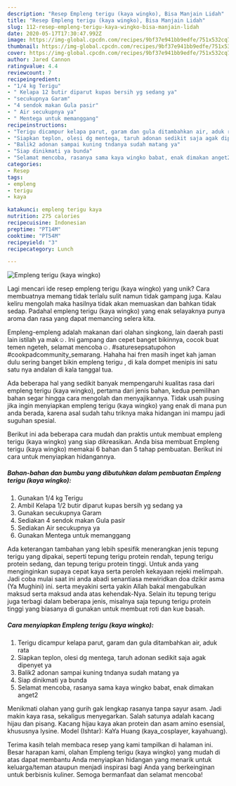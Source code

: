 ```yaml
---
description: "Resep Empleng terigu (kaya wingko), Bisa Manjain Lidah"
title: "Resep Empleng terigu (kaya wingko), Bisa Manjain Lidah"
slug: 112-resep-empleng-terigu-kaya-wingko-bisa-manjain-lidah
date: 2020-05-17T17:30:47.992Z
image: https://img-global.cpcdn.com/recipes/9bf37e941bb9edfe/751x532cq70/empleng-terigu-kaya-wingko-foto-resep-utama.jpg
thumbnail: https://img-global.cpcdn.com/recipes/9bf37e941bb9edfe/751x532cq70/empleng-terigu-kaya-wingko-foto-resep-utama.jpg
cover: https://img-global.cpcdn.com/recipes/9bf37e941bb9edfe/751x532cq70/empleng-terigu-kaya-wingko-foto-resep-utama.jpg
author: Jared Cannon
ratingvalue: 4.4
reviewcount: 7
recipeingredient:
- "1/4 kg Terigu"
- " Kelapa 12 butir diparut kupas bersih yg sedang ya"
- "secukupnya Garam"
- "4 sendok makan Gula pasir"
- " Air secukupnya ya"
- " Mentega untuk memanggang"
recipeinstructions:
- "Terigu dicampur kelapa parut, garam dan gula ditambahkan air, aduk rata"
- "Siapkan teplon, olesi dg mentega, taruh adonan sedikit saja agak dipenyet ya"
- "Balik2 adonan sampai kuning tndanya sudah matang ya"
- "Siap dinikmati ya bunda"
- "Selamat mencoba, rasanya sama kaya wingko babat, enak dimakan anget2"
categories:
- Resep
tags:
- empleng
- terigu
- kaya

katakunci: empleng terigu kaya 
nutrition: 275 calories
recipecuisine: Indonesian
preptime: "PT14M"
cooktime: "PT54M"
recipeyield: "3"
recipecategory: Lunch

---
```



![Empleng terigu (kaya wingko)](https://img-global.cpcdn.com/recipes/9bf37e941bb9edfe/751x532cq70/empleng-terigu-kaya-wingko-foto-resep-utama.jpg)

Lagi mencari ide resep empleng terigu (kaya wingko) yang unik? Cara membuatnya memang tidak terlalu sulit namun tidak gampang juga. Kalau keliru mengolah maka hasilnya tidak akan memuaskan dan bahkan tidak sedap. Padahal empleng terigu (kaya wingko) yang enak selayaknya punya aroma dan rasa yang dapat memancing selera kita.

Empleng-empleng adalah makanan dari olahan singkong, lain daerah pasti lain istilah ya mak☺. Ini gampang dan cepet banget bikinnya, cocok buat temen ngeteh, selamat mencoba☺. #saturesepsatupohon #cookpadcommunity_semarang. Hahaha hai fren masih inget kah jaman dulu sering banget bikin empleng terigu , di kala dompet menipis ini satu satu nya andalan di kala tanggal tua.

Ada beberapa hal yang sedikit banyak mempengaruhi kualitas rasa dari empleng terigu (kaya wingko), pertama dari jenis bahan, kedua pemilihan bahan segar hingga cara mengolah dan menyajikannya. Tidak usah pusing jika ingin menyiapkan empleng terigu (kaya wingko) yang enak di mana pun anda berada, karena asal sudah tahu triknya maka hidangan ini mampu jadi suguhan spesial.


Berikut ini ada beberapa cara mudah dan praktis untuk membuat empleng terigu (kaya wingko) yang siap dikreasikan. Anda bisa membuat Empleng terigu (kaya wingko) memakai 6 bahan dan 5 tahap pembuatan. Berikut ini cara untuk menyiapkan hidangannya.

<!--inarticleads1-->

##### Bahan-bahan dan bumbu yang dibutuhkan dalam pembuatan Empleng terigu (kaya wingko):

1. Gunakan 1/4 kg Terigu
1. Ambil  Kelapa 1/2 butir diparut kupas bersih yg sedang ya
1. Gunakan secukupnya Garam
1. Sediakan 4 sendok makan Gula pasir
1. Sediakan  Air secukupnya ya
1. Gunakan  Mentega untuk memanggang


Ada keterangan tambahan yang lebih spesifik menerangkan jenis tepung terigu yang dipakai, seperti tepung terigu protein rendah, tepung terigu protein sedang, dan tepung terigu protein tinggi. Untuk anda yang menginginkan supaya cepat kaya serta peroleh kekayaan rejeki melimpah. Jadi coba mulai saat ini anda abadi senantiasa mewiridkan doa dzikir asma (Ya Mughini) ini. serta meyakini serta yakin Allah bakal mengabulkan maksud serta maksud anda atas kehendak-Nya. Selain itu tepung terigu juga terbagi dalam beberapa jenis, misalnya saja tepung terigu protein tinggi yang biasanya di gunakan untuk membuat roti dan kue basah. 

<!--inarticleads2-->

##### Cara menyiapkan Empleng terigu (kaya wingko):

1. Terigu dicampur kelapa parut, garam dan gula ditambahkan air, aduk rata
1. Siapkan teplon, olesi dg mentega, taruh adonan sedikit saja agak dipenyet ya
1. Balik2 adonan sampai kuning tndanya sudah matang ya
1. Siap dinikmati ya bunda
1. Selamat mencoba, rasanya sama kaya wingko babat, enak dimakan anget2


Menikmati olahan yang gurih gak lengkap rasanya tanpa sayur asam. Jadi makin kaya rasa, sekaligus menyegarkan. Salah satunya adalah kacang hijau dan pisang. Kacang hijau kaya akan protein dan asam amino esensial, khususnya lysine. Model (Ishtar): KaYa Huang (kaya_cosplayer, kayahuang). 

Terima kasih telah membaca resep yang kami tampilkan di halaman ini. Besar harapan kami, olahan Empleng terigu (kaya wingko) yang mudah di atas dapat membantu Anda menyiapkan hidangan yang menarik untuk keluarga/teman ataupun menjadi inspirasi bagi Anda yang berkeinginan untuk berbisnis kuliner. Semoga bermanfaat dan selamat mencoba!
